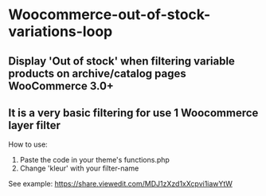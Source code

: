 # Woocommerce-out-of-stock-variations-loop
Display 'Out of stock' when filtering variable products on archive/catalog pages
WooCommerce 3.0+
-----
It is a very basic filtering for use 1 Woocommerce layer filter
-----
How to use:
1. Paste the code in your theme's functions.php
2. Change 'kleur' with your filter-name

See example:
https://share.viewedit.com/MDJ1zXzd1xXcpvi1iawYtW
